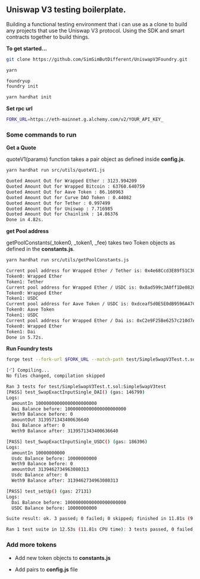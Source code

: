 ## Uniswap V3 testing boilerplate.

Building a functional testing environment that i can use as a clone to build any projects that use the Uniswap V3 protocol. Using the SDK and smart contracts together to build things.

**To get started...**

```bash
git clone https://github.com/SimSimButDifferent/UniswapV3Foundry.git

yarn

foundryup
foundry init

yarn hardhat init
```

**Set rpc url**

```bash
FORK_URL=https://eth-mainnet.g.alchemy.com/v2/YOUR_API_KEY_
```

### Some commands to run

**Get a Quote**

quoteV1(params) function takes a pair object as defined inside **config.js**.

```bash
yarn hardhat run src/utils/quoteV1.js

Quoted Amount Out for Wrapped Ether : 3123.994209
Quoted Amount Out for Wrapped Bitcoin : 63760.640759
Quoted Amount Out for Aave Token : 86.160963
Quoted Amount Out for Curve DAO Token : 0.44082
Quoted Amount Out for Tether : 0.997499
Quoted Amount Out for Uniswap : 7.716985
Quoted Amount Out for Chainlink : 14.86376
Done in 4.82s.
```

**get Pool address**

getPoolConstants(\_token0, \_token1, \_fee) takes two Token objects as defined in the **constants.js**.

```bash
yarn hardhat run src/utils/getPoolConstants.js

Current pool address for Wrapped Ether / Tether is: 0x4e68Ccd3E89f51C3074ca5072bbAC773960dFa36
Token0: Wrapped Ether
Token1: Tether
Current pool address for Wrapped Ether / USDC is: 0x8ad599c3A0ff1De082011EFDDc58f1908eb6e6D8
Token0: Wrapped Ether
Token1: USDC
Current pool address for Aave Token / USDC is: 0xdceaf5d0E5E0dB9596A47C0c4120654e80B1d706
Token0: Aave Token
Token1: USDC
Current pool address for Wrapped Ether / Dai is: 0xC2e9F25Be6257c210d7Adf0D4Cd6E3E881ba25f8
Token0: Wrapped Ether
Token1: Dai
Done in 5.72s.
```

**Run Foundry tests**

```bash
forge test --fork-url $FORK_URL --match-path test/SimpleSwapV3Test.t.sol -vv

[⠊] Compiling...
No files changed, compilation skipped

Ran 3 tests for test/SimpleSwapV3Test.t.sol:SimpleSwapV3test
[PASS] test_SwapExactInputSingle_DAI() (gas: 146799)
Logs:
  amountIn 10000000000000000000000
  Dai Balance before: 10000000000000000000000
  Weth9 Balance before: 0
  amountOut 3139571343400636640
  Dai Balance after: 0
  Weth9 Balance after: 3139571343400636640

[PASS] test_SwapExactInputSingle_USDC() (gas: 186396)
Logs:
  amountIn 10000000000
  Usdc Balance before: 10000000000
  Weth9 Balance before: 0
  amountOut 3139462734963080313
  Usdc Balance after: 0
  Weth9 Balance after: 3139462734963080313

[PASS] test_setUp() (gas: 27131)
Logs:
  Dai Balance before: 10000000000000000000000
  USDC Balance before: 10000000000

Suite result: ok. 3 passed; 0 failed; 0 skipped; finished in 11.81s (9.39s CPU time)

Ran 1 test suite in 12.53s (11.81s CPU time): 3 tests passed, 0 failed, 0 skipped (3 total tests)
```

### Add more tokens

-   Add new token objects to **constants.js**

-   Add pairs to **config.js** file
